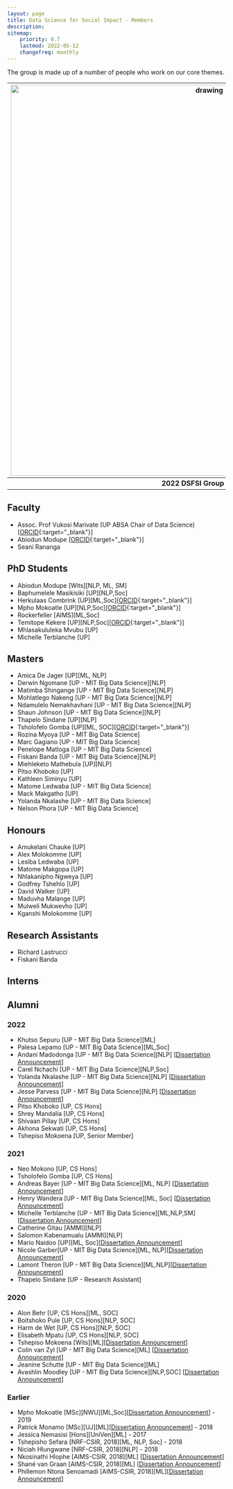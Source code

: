 ```yaml
---
layout: page
title: Data Science for Social Impact - Members
description: 
sitemap:
    priority: 0.7
    lastmod: 2022-05-12
    changefreq: monthly
---
```


The group is made up of a number of people who work on our core themes.

| <img src="https://github.com/dsfsi/dsfsi.github.io/blob/master/images/dsfsi_group_photo_2023.jpg?raw=true" alt="drawing" style="width:900px;"/> |
|:--:|
| <b>2022 DSFSI Group Picture</b>|

## Faculty

* Assoc. Prof Vukosi Marivate (UP ABSA Chair of Data Science) [[ORCID](https://orcid.org/0000-0002-6731-6267){:target="_blank"}]
* Abiodun Modupe [[ORCID](https://orcid.org/0000-0002-9732-6466){:target="_blank"}]
* Seani Rananga

## PhD Students

* Abiodun Modupe [Wits][NLP, ML, SM]
* Baphumelele Masikisiki [UP][NLP,Soc]
* Herkulaas Combrink [UP][ML,Soc][[ORCID](https://orcid.org/0000-0001-7741-3418){:target="_blank"}]
* Mpho Mokoatle [UP][NLP,Soc][[ORCID](https://orcid.org/0000-0001-7689-2840){:target="_blank"}]
* Rockerfeller [AIMS][ML,Soc]
* Temitope Kekere [UP][NLP,Soc][[ORCID](https://orcid.org/0000-0002-5362-2685){:target="_blank"}]
* Mhlasakululeka Mvubu [UP]
* Michelle Terblanche [UP]

## Masters

* Amica De Jager [UP][ML, NLP]
* Derwin Ngomane [UP - MIT Big Data Science][NLP]
* Matimba Shingange [UP - MIT Big Data Science][NLP]
* Mohlatlego Nakeng [UP - MIT Big Data Science][NLP]
* Ndamulelo Nemakhavhani [UP - MIT Big Data Science][NLP]
* Shaun Johnson [UP - MIT Big Data Science][NLP]
* Thapelo Sindane [UP][NLP]
* Tsholofelo Gomba [UP][ML, SOC][[ORCID](https://orcid.org/0000-0002-9569-0774){:target="_blank"}]
* Rozina Myoya [UP - MIT Big Data Science]
* Marc Gagiano [UP - MIT Big Data Science]
* Penelope Matloga [UP - MIT Big Data Science]
* Fiskani Banda [UP - MIT Big Data Science][NLP]
* Miehleketo Mathebula [UP][NLP]
* Pitso Khoboko [UP]
* Kathleen Siminyu [UP]
* Matome Ledwaba [UP - MIT Big Data Science]
* Mack Makgatho [UP]
* Yolanda Nkalashe [UP - MIT Big Data Science]
* Nelson Phora [UP - MIT Big Data Science]

## Honours

* Amukelani Chauke [UP]
* Alex Molokomme [UP]
* Lesiba Ledwaba [UP]
* Matome Makgopa [UP]
* Nhlakanipho Ngweya [UP]
* Godfrey Tshehlo [UP]
* David Walker [UP]
* Maduvha Malange [UP]
* Mulweli Mukwevho [UP]
* Kganshi Molokomme [UP]

## Research Assistants

* Richard Lastrucci
* Fiskani Banda

## Interns

## Alumni

### 2022

* Khutso Sepuru [UP - MIT Big Data Science][ML]
* Palesa Lepamo [UP - MIT Big Data Science][ML,Soc]
* Andani Madodonga [UP - MIT Big Data Science][NLP] [[Dissertation Announcement](https://dsfsi.github.io/blog/Andani-dissertation/)]
* Carel Nchachi [UP - MIT Big Data Science][NLP,Soc]
* Yolanda Nkalashe [UP - MIT Big Data Science][NLP] [[Dissertation Announcement](https://dsfsi.github.io/blog/Yolanda-dissertation/)]
* Jesse Parvess [UP - MIT Big Data Science][NLP] [[Dissertation Announcement](https://dsfsi.github.io/blog/Jesse-dissertation/)]
* Pitso Khoboko [UP, CS Hons]
* Shrey Mandalia [UP, CS Hons]
* Shivaan Pillay [UP, CS Hons]
* Akhona Sekwati [UP, CS Hons]
* Tshepiso Mokoena [UP, Senior Member]

### 2021

* Neo Mokono [UP, CS Hons]
* Tsholofelo Gomba [UP, CS Hons]
* Andreas Bayer [UP - MIT Big Data Science][ML, NLP] [[Dissertation Announcement](https://dsfsi.github.io/blog/Andreas-dissertation/)]
* Henry Wandera [UP - MIT Big Data Science][ML, Soc] [[Dissertation Announcement](https://dsfsi.github.io/blog/wandera-dissseration)]
* Michelle Terblanche [UP - MIT Big Data Science][ML,NLP,SM][[Dissertation Announcement](https://dsfsi.github.io/blog/Terblanche-dissseration)]
* Catherine Gitau [AMMI][NLP]
* Salomon Kabenamualu [AMMI][NLP]
* Mario Naidoo [UP][ML, Soc][[Dissertation Announcement](https://dsfsi.github.io/blog/Naidoo-dissseration)]
* Nicole Garber[UP - MIT Big Data Science][ML, NLP][[Dissertation Announcement](https://dsfsi.github.io/blog/Garber-dissseration)]
* Lamont Theron [UP - MIT Big Data Science][ML,NLP][[Dissertation Announcement](https://dsfsi.github.io/blog/Theron-dissseration)]
* Thapelo Sindane [UP - Research Assistant]

### 2020

* Alon Behr [UP, CS Hons][ML, SOC]
* Boitshoko Pule [UP, CS Hons][NLP, SOC]
* Harm de Wet [UP, CS Hons][NLP, SOC]
* Elisabeth Mpatu [UP, CS Hons][NLP, SOC]
* Tshepiso Mokoena [Wits][ML][[Dissertation Announcement](https://dsfsi.github.io/blog/Mokoena-dissertation)]
* Colin van Zyl [UP - MIT Big Data Science][ML] [[Dissertation Announcement](https://dsfsi.github.io/blog/vanzylmit-dissertation)]
* Jeanine Schutte [UP - MIT Big Data Science][ML]
* Avashlin Moodley [UP - MIT Big Data Science][NLP,SOC] [[Dissertation Announcement](https://dsfsi.github.io/blog/Avashlin-Moodly-dissertation/)]

### Earlier

* Mpho Mokoatle [MSc][NWU][ML,Soc][[Dissertation Announcement](https://dsfsi.github.io/blog/Mokoatle-dissertation)] - 2019  
* Patrick Monamo [MSc][UJ][ML][[Dissertation Announcement](https://dsfsi.github.io/blog/Monamo-dissertation)] - 2018 
* Jessica Nemasisi [Hons][UniVen][ML] - 2017
* Tshepisho Sefara [NRF-CSIR, 2018][ML, NLP, Soc] - 2018
* Niciah Hlungwane [NRF-CSIR, 2018][NLP] - 2018
* Nkosinathi Hlophe [AIMS-CSIR, 2018][ML] [[Dissertation Announcement](https://dsfsi.github.io/blog/Nkosinathi-dissertation)]
* Shané van Graan   [AIMS-CSIR, 2018][ML] [[Dissertation Announcement](https://dsfsi.github.io/blog/shane-dissertation)]
* Phillemon Ntona Senoamadi [AIMS-CSIR, 2018][ML][[Dissertation Announcement](https://dsfsi.github.io/blog/phillemon-dissertation)]
